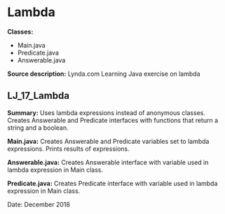 # Lambda

**Classes:** 
* Main.java
* Predicate.java
* Answerable.java

**Source description:** Lynda.com Learning Java exercise on lambda

## LJ_17_Lambda
**Summary:** Uses lambda expressions instead of anonymous classes. Creates Answerable and Predicate interfaces with functions that return a string and a boolean.

**Main.java:** Creates Answerable and Predicate variables set to lambda expressions. Prints results of expressions.

**Answerable.java:** Creates Answerable interface with variable used in lambda expression in Main class.

**Predicate.java:** Creates Predicate interface with variable used in lambda expression in Main class.

Date: December 2018